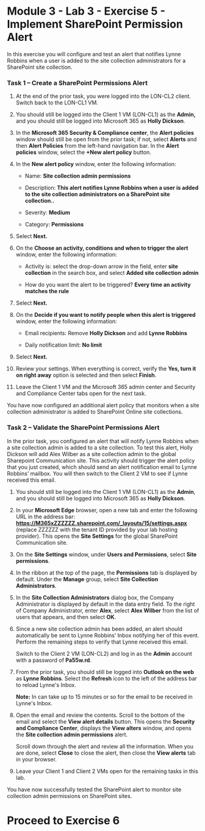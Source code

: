 # Module 3 - Lab 3 - Exercise 5 - Implement SharePoint Permission Alert


In this exercise you will configure and test an alert that notifies Lynne Robbins when a user is added to the site collection administrators for a SharePoint site collection.

### Task 1 – Create a SharePoint Permissions Alert

1. At the end of the prior task, you were logged into the LON-CL2 client. Switch back to the LON-CL1 VM.

2. You should still be logged into the Client 1 VM (LON-CL1) as the **Admin,** and you should still be logged into Microsoft 365 as **Holly Dickson**. 

3. In the **Microsoft 365 Security &amp; Compliance center**, the **Alert policies** window should still be open from the prior task; if not, select **Alerts** and then **Alert Policies** from the left-hand navigation bar. In the **Alert policies** window, select the **+New alert policy** button.

4. In the **New alert policy** window, enter the following information:

	- Name: **Site collection admin permissions**

	- Description: **This alert notifies Lynne Robbins when a user is added to the site collection administrators on a SharePoint site collection..**

	- Severity: **Medium**

	- Category: **Permissions**

5. Select **Next.**

6. On the **Choose an activity, conditions and when to trigger the alert** window, enter the following information:

	- Activity is: select the drop-down arrow in the field, enter **site collection** in the search box, and select **Added site collection admin**

	- How do you want the alert to be triggered? **Every time an activity matches the rule**

7. Select **Next.**

8. On the **Decide if you want to notify people when this alert is triggered** window, enter the following information:

	- Email recipients: Remove **Holly Dickson** and add **Lynne Robbins**

	- Daily notification limit: **No limit**

9. Select **Next.**

10. Review your settings. When everything is correct, verify the **Yes, turn it on right away** option is selected and then select **Finish**.

11. Leave the Client 1 VM and the Microsoft 365 admin center and Security and Compliance Center tabs open for the next task.

You have now configured an additional alert policy that monitors when a site collection administrator is added to SharePoint Online site collections.

### Task 2 – Validate the  SharePoint Permissions Alert

In the prior task, you configured an alert that will notify Lynne Robbins when a site collection admin is added to a site collection. To test this alert, Holly Dickson will add Alex Wilber as a site collection admin to the global Sharepoint Communication site. This activity should trigger the alert policy that you just created, which should send an alert notification email to Lynne Robbins’ mailbox. You will then switch to the Client 2 VM to see if Lynne received this email. 

1. You should still be logged into the Client 1 VM (LON-CL1) as the **Admin**, and you should still be logged into Microsoft 365 as **Holly Dickson**. 

2. In your **Microsoft Edge** browser, open a new tab and enter the following URL in the address bar: **https://M365xZZZZZZ.sharepoint.com/_layouts/15/settings.aspx** (replace ZZZZZZ with the tenant ID provided by your lab hosting provider). This opens the **Site Settings** for the global SharePoint Communication site.

3. On the **Site Settings** window, under **Users and Permissions**, select **Site permissions**. 

4. In the ribbon at the top of the page, the **Permissions** tab is displayed by default. Under the **Manage** group, select **Site Collection Administrators**.

5. In the **Site Collection Administrators** dialog box, the Company Administrator is displayed by default in the data entry field. To the right of Company Administrator, enter **Alex**, select **Alex Wilber** from the list of users that appears, and then select **OK**. 

6. Since a new site collection admin has been added, an alert should automatically be sent to Lynne Robbins’ Inbox notifying her of this event. Perform the remaining steps to verify that Lynne received this email.

	‎Switch to the Client 2 VM (LON-CL2) and log in as the **Admin** account with a password of **Pa55w.rd**. 

7. From the prior task, you should still be logged into **Outlook on the web** as **Lynne Robbins**. Select the **Refresh** icon to the left of the address bar to reload Lynne's Inbox. <br/>

	**Note:** In can take up to 15 minutes or so for the email to be received in Lynne's Inbox.

8. Open the email and review the contents. Scroll to the bottom of the email and select the **View alert details** button. This opens the **Security and Compliance Center**, displays the **View alters** window, and opens the **Site collection admin permissions** alert. <br/>

	Scroll down through the alert and review all the information. When you are done, select **Close** to close the alert, then close the **View alerts** tab in your browser.

9. Leave your Client 1 and Client 2 VMs open for the remaining tasks in this lab.

You have now successfully tested the SharePoint alert to monitor site collection admin permissions on SharePoint sites. 


# Proceed to Exercise 6
